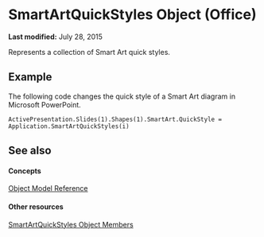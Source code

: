
# SmartArtQuickStyles Object (Office)

 **Last modified:** July 28, 2015

Represents a collection of Smart Art quick styles.

## Example

The following code changes the quick style of a Smart Art diagram in Microsoft PowerPoint.


```
ActivePresentation.Slides(1).Shapes(1).SmartArt.QuickStyle = Application.SmartArtQuickStyles(i)
```


## See also


#### Concepts


 [Object Model Reference](499c789a-aba2-0fad-649a-0ea964cd3b5e.md)
#### Other resources


 [SmartArtQuickStyles Object Members](ba7c9174-4f17-c144-f115-3b46991bc74c.md)
